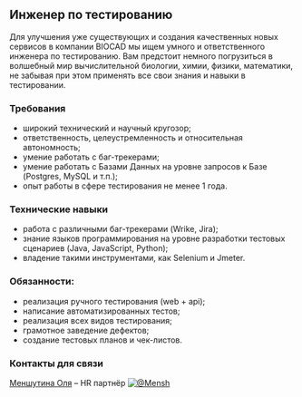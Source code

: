 ## Инженер по тестированию
Для улучшения уже существующих и создания качественных новых сервисов в компании BIOCAD мы ищем умного и ответственного инженера по тестированию. Вам предстоит немного погрузиться в волшебный мир вычислительной биологии, химии, физики, математики, не забывая при этом применять все свои знания и навыки в тестировании.

### Требования
- широкий технический и научный кругозор;
- ответственность, целеустремленность и относительная автономность;
- умение работать с баг-трекерами;
- умение работать с Базами Данных на уровне запросов к Базе (Postgres, MySQL и т.п.);
- опыт работы в сфере тестирования не менее 1 года.


### Технические навыки
- работа с различными баг-трекерами (Wrike, Jira);
- знание языков программирования на уровне разработки тестовых сценариев (Java, JavaScript, Python);
- владение такими инструментами, как Selenium и Jmeter.

### Обязанности:
- реализация pучного тестирования (web + api);
- написание автоматизированных тестов;
- pеализация всех видов тестирования;
- грамотное заведение дефектов;
- создание тестовых планов и чек-листов. 

### Контакты для связи
[Меншутина Оля](mailto:menshutina@biocad.ru) – HR партнёр [ ![@Mensh](/img/telegram.png) ](https://telegram.me/Mensh)
